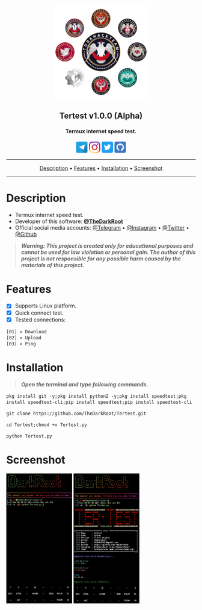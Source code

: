 <p align="center"><a href="https://turkhackteam.org"><img src="https://raw.githubusercontent.com/TheDarkRoot/FileStore/master/Images/TheDarkRoot/Banner.png" width="250"></a></p>
<h2 align="center"><b>Tertest v1.0.0 (Alpha)</b></h2>
<h4 align="center">Termux internet speed test.</h4>
</p>
<p align="center"><a href="center"><a href="https://t.me/TheDarkRoot"><img src="https://raw.githubusercontent.com/TheDarkRoot/FileStore/master/Images/TheDarkRoot/Telegram.png" width="30"></a>     <a href="center"><a href="https://instagram.com/TheDarkRoot"><img src="https://raw.githubusercontent.com/TheDarkRoot/FileStore/master/Images/TheDarkRoot/Instagram.png" width="30"></a>     <a href="center"><a href="https://twitter.com/TDarkRoot"><img src="https://raw.githubusercontent.com/TheDarkRoot/FileStore/master/Images/TheDarkRoot/Twitter.png" width="30"></a>     <a href="https://github.com/CiKu370/hash-generator"><img src="https://raw.githubusercontent.com/TheDarkRoot/FileStore/master/Images/TheDarkRoot/Github.png" width="30"></a></p>
</p>
<hr>
<p align="center"><a href="#Description">Description</a> &bull; <a href="#Features">Features</a> &bull; <a href="#Installation">Installation</a> &bull; <a href="#Screenshot">Screenshot</a></p>
<hr>


# Description

- Termux internet speed test.
- Developer of this software: **[@TheDarkRoot](https://github.com/TheDarkRoot)**
- Official social media accounts: [@Telegram](https://t.me/TheDarkRoot) &bull; [@Instagram](https://instagram.com/TheDarkRoot) &bull; [@Twitter](https://twitter.com/TDarkRoot) &bull; [@Github](https://github.com/TheDarkRoot)

> ***Warning: This project is created only for educational purposes and cannot be used for law violation or personal gain.
The author of this project is not responsible for any possible harm caused by the materials of this project.***

# Features

- [x] Supports Linux platform.
- [x] Quick connect test.
- [x] Tested connections:
```
[01] > Download
[02] > Upload
[03] > Ping
```

# Installation

> ***Open the terminal and type following commands.***
```
pkg install git -y;pkg install python2 -y;pkg install speedtest;pkg install speedtest-cli;pip install speedtest;pip install speedtest-cli
```
```
git clone https://github.com/TheDarkRoot/Tertest.git
```
```
cd Tertest;chmod +x Tertest.py
```
```
python Tertest.py
```

# Screenshot

[<img src="https://raw.githubusercontent.com/TheDarkRoot/FileStore/master/Images/TheDarkRoot/Screenrecords/Tertest%2001.gif" width=175>](https://raw.githubusercontent.com/TheDarkRoot/FileStore/master/Images/TheDarkRoot/Screenrecords/Tertest%2001.gif)
[<img src="https://raw.githubusercontent.com/TheDarkRoot/FileStore/master/Images/TheDarkRoot/Screenshots/Tertest%2001.png" width=175>](https://raw.githubusercontent.com/TheDarkRoot/FileStore/master/Images/TheDarkRoot/Screenshots/Tertest%2001.png)
